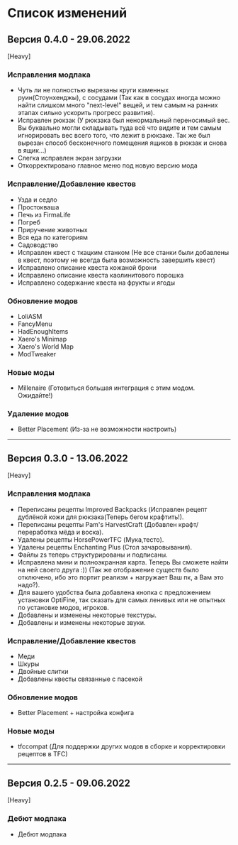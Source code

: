 # Список изменений
## Версия 0.4.0 - 29.06.2022
[Heavy]
### Исправления модпака
* Чуть ли не полностью вырезаны круги каменных руин(Стоунхенджы), с сосудами (Так как в сосудах иногда можно найти слишком много "next-level" вещей, и тем самым на ранних этапах сильно ускорить прогресс развития).
* Исправлен рюкзак (У рюкзака был ненормальный переносимый вес. Вы буквально могли складывать туда всё что видите и тем самым игнорировать вес всего того, что лежит в рюкзаке. Так же был вырезан способ бесконечного помещения ящиков в рюкзак и снова в ящик...)
* Слегка исправлен экран загрузки
* Откорректировано главное меню под новую версию мода

### Исправление/Добавление квестов
* Узда и седло
* Простокваша
* Печь из FirmaLife
* Погреб
* Приручение животных
* Вся еда по категориям
* Садоводство
* Исправлен квест с ткацким станком (Не все станки были добавлены в квест, поэтому не всегда была возможность завершить квест)
* Исправлено описание квеста кожаной брони
* Исправлено описание квеста каолинитового порошка
* Исправлено содержание квеста на фрукты и ягоды

### Обновление модов
* LoliASM
* FancyMenu
* HadEnoughItems
* Xaero's Minimap
* Xaero's World Map
* ModTweaker

### Новые моды
* Millenaire (Готовиться большая интеграция с этим модом. Ожидайте!)

### Удаление модов
* Better Placement (Из-за не возможности настроить)

* * *

## Версия 0.3.0 - 13.06.2022
[Heavy]
### Исправления модпака
* Переписаны рецепты Improved Backpacks (Исправлен рецепт дублёной кожи для рюкзака(Теперь бегом крафтить!).
* Переписаны рецепты Pam's HarvestCraft (Добавлен крафт/переработка мёда и воска).
* Удалены рецепты HorsePowerTFC (Мука,тесто).
* Удалены рецепты Enchanting Plus (Стол зачаровывания).
* Файлы zs теперь структурированы и подписаны.
* Исправлена мини и полноэкранная карта. Теперь Вы сможете найти на ней своего друга :)) (Так же отображение существ было отключено, ибо это портит реализм + нагружает Ваш пк, а Вам это надо?).
* Для вашего удобства была добавлена кнопка с предложением установки OptiFine, так сказать для самых ленивых или не опытных по установке модов, игроков.
* Добавлены и изменены некоторые текстуры.
* Добавлены и изменены некоторые звуки.

### Исправление/Добавление квестов
* Меди
* Шкуры
* Двойные слитки
* Добавлены квесты связанные с пасекой

### Обновление модов
* Better Placement + настройка конфига

### Новые моды
* tfccompat (Для поддержки других модов в сборке и корректировки рецептов в TFC)

* * *

## Версия 0.2.5 - 09.06.2022
[Heavy]
### Дебют модпака
* Дебют модпака
